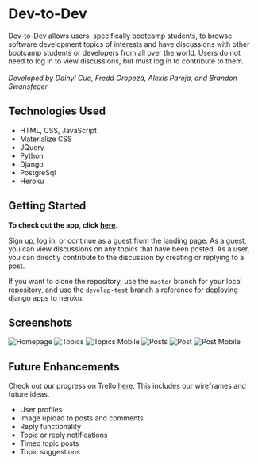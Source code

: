 # Dev-to-Dev

Dev-to-Dev allows users, specifically bootcamp students, to browse software development topics of interests and have discussions with other bootcamp students or developers from all over the world. Users do not need to log in to view discussions, but must log in to contribute to them.
</br>
</br>
*Developed by Dainyl Cua, Fredd Oropeza, Alexis Pareja, and Brandon Swansfeger*

## Technologies Used

- HTML, CSS, JavaScript
- Materialize CSS
- JQuery
- Python
- Django
- PostgreSql
- Heroku

## Getting Started

**To check out the app, click [here](https://dc-dev-to-dev-test.herokuapp.com/).**

Sign up, log in, or continue as a guest from the landing page. As a guest, you can view discussions on any topics that have been posted. As a user, you can directly contribute to the discussion by creating or replying to a post.

If you want to clone the repository, use the `master` branch for your local repository, and use the `develop-test` branch a reference for deploying django apps to heroku.

## Screenshots

![Homepage](main_app/static/imgs/readme/homepage.png "Homepage")
![Topics](main_app/static/imgs/readme/topics.png "Topics")
![Topics Mobile](main_app/static/imgs/readme/topics-mobile.png "Topics Mobile")
![Posts](main_app/static/imgs/readme/posts.png "Posts")
![Post](main_app/static/imgs/readme/post.png "Post")
![Post Mobile](main_app/static/imgs/readme/post-mobile.png "Post Mobile")

## Future Enhancements

Check out our progress on Trello [here](https://trello.com/invite/b/0NAHG5BV/5022ef671adaff54eba900e0e7871890/dev-to-dev). This includes our wireframes and future ideas.

- User profiles
- Image upload to posts and comments
- Reply functionality
- Topic or reply notifications
- Timed topic posts
- Topic suggestions
